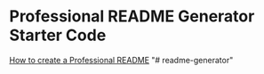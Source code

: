# Professional README Generator Starter Code

[How to create a Professional README](./readme-guide.md)
"# readme-generator" 
